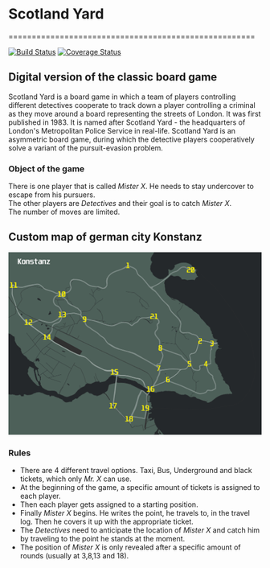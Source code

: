 # Scotland Yard
=====================================================

[![Build Status](https://travis-ci.com/tobias-mack/scotland-yard.svg?branch=master)](https://travis-ci.com/tobias-mack/scotland-yard)
[![Coverage Status](https://coveralls.io/repos/github/tobias-mack/scotland-yard/badge.svg?branch=master)](https://coveralls.io/github/tobias-mack/scotland-yard?branch=master)

## Digital version of the classic board game
Scotland Yard is a board game in which a team of players controlling different detectives cooperate to track down a 
player controlling a criminal as they move around a board representing the streets of London. It was first published
in 1983. It is named after Scotland Yard - the headquarters of London's Metropolitan Police Service in real-life. 
Scotland Yard is an asymmetric board game, during which the detective players cooperatively solve a variant of the 
pursuit-evasion problem.



### Object of the game
There is one player that is called *Mister X*. He needs to stay undercover to escape from his pursuers.<br>
The other players are *Detectives* and their goal is to catch *Mister X*.<br>
The number of moves are limited.


## Custom map of german city Konstanz
![Scotland_Yard](./assets/Konstanz-Yard-Map.png)

### Rules
*  There are 4 different travel options. Taxi, Bus, Underground and black tickets, which only *Mr. X* can use.
*  At the beginning of the game, a specific amount of tickets is assigned to each player.
*  Then each player gets assigned to a starting position.
*  Finally *Mister X* begins. He writes the point, he travels to, in the travel log. Then he covers it up with the appropriate ticket.
*  The *Detectives* need to anticipate the location of *Mister X* and catch him by traveling to the point he stands at the moment.
*  The position of *Mister X* is only revealed after a specific amount of rounds (usually at 3,8,13 and 18).
